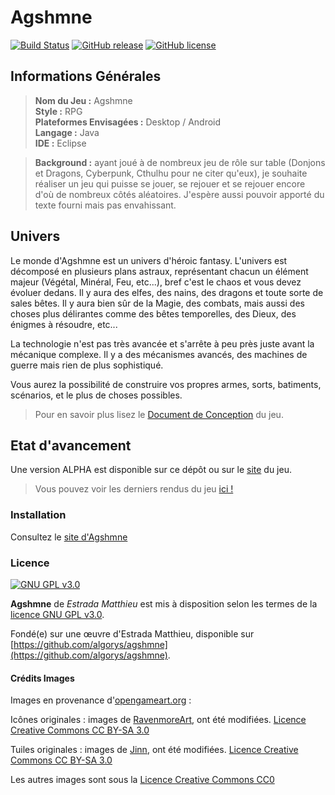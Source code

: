 # Agshmne 

[![Build Status](https://travis-ci.org/algorys/agshmne.svg?branch=master)](https://travis-ci.org/algorys/agshmne)
[![GitHub release](https://img.shields.io/badge/release-v0.0.3-blue.svg)](https://github.com/algorys/agshmne/releases/latest)
[![GitHub license](https://img.shields.io/badge/license-GNU%20General%20Public%20License%20v3.0-blue.svg)](https://github.com/algorys/agshmne/blob/master/LICENSE.txt)

## Informations Générales

> **Nom du Jeu :** Agshmne<br>
> **Style :** RPG <br>
> **Plateformes Envisagées :** Desktop / Android <br>
> **Langage :** Java <br>
> **IDE :** Eclipse <br>

> **Background :** ayant joué à de nombreux jeu de rôle sur table (Donjons et Dragons, Cyberpunk, Cthulhu pour ne citer qu'eux), je souhaite réaliser un jeu qui puisse se jouer, se rejouer et se rejouer encore d'où de nombreux côtés aléatoires. J'espère aussi pouvoir apporté du texte fourni mais pas envahissant.

## Univers
Le monde d'Agshmne est un univers d'héroic fantasy. L'univers est décomposé en plusieurs plans astraux, représentant chacun un élément majeur (Végétal, Minéral, Feu, etc...), bref c'est le chaos et vous devez évoluer dedans.
Il y aura des elfes, des nains, des dragons et toute sorte de sales bêtes. Il y aura bien sûr de la Magie, des combats, mais aussi des choses plus délirantes comme des bêtes temporelles, des Dieux, des énigmes à résoudre, etc...

La technologie n'est pas très avancée et s'arrête à peu près juste avant la mécanique complexe. Il y a des mécanismes avancés, des machines de guerre mais rien de plus sophistiqué.

Vous aurez la possibilité de construire vos propres armes, sorts, batiments, scénarios, et le plus de choses possibles.

> Pour en savoir plus lisez le [Document de Conception](/doc/conception.md) du jeu.

## Etat d'avancement

Une version ALPHA est disponible sur ce dépôt ou sur le [site]( http://algorys.github.io/agshmne/) du jeu.

> Vous pouvez voir les derniers rendus du jeu [ici !](/doc/rendu.md)

### Installation

Consultez le [site d'Agshmne](http://algorys.github.io/agshmne/#download)

### Licence
[![GNU GPL v3.0](http://www.gnu.org/graphics/gplv3-127x51.png)](http://www.gnu.org/licenses/gpl.html)

**Agshmne** de *Estrada Matthieu* est mis à disposition selon les termes de la [licence GNU GPL v3.0](http://www.gnu.org/licenses/gpl-3.0.fr.html).

Fondé(e) sur une œuvre d'Estrada Matthieu, disponible sur [https://github.com/algorys/agshmne](https://github.com/algorys/agshmne).

#### Crédits Images
Images en provenance d'[opengameart.org](http://opengameart.org/) :

Icônes originales : images de [RavenmoreArt](https://www.facebook.com/RavenmoreArt), ont été modifiées. [Licence Creative Commons CC BY-SA 3.0](https://creativecommons.org/licenses/by-sa/3.0/fr/)

Tuiles originales : images de [Jinn](http://jinndevil.tumblr.com/), ont été modifiées. [Licence Creative Commons CC BY-SA 3.0](https://creativecommons.org/licenses/by-sa/3.0/fr/)

Les autres images sont sous la [Licence Creative Commons CC0](https://creativecommons.org/publicdomain/zero/1.0/legalcode)
